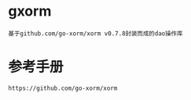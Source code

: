 # gxorm

    基于github.com/go-xorm/xorm v0.7.8封装而成的dao操作库

# 参考手册

    https://github.com/go-xorm/xorm
